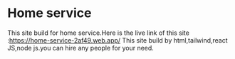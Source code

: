 # Home service

This site build for home service.Here is the live link of this site :https://home-service-2af49.web.app/
This site build by html,tailwind,react JS,node js.you can hire any people for your need.

